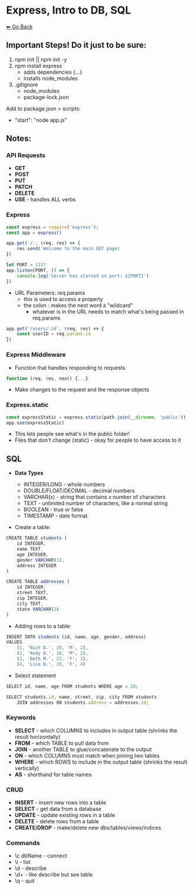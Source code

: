 # Express, Intro to DB, SQL
[⬅ Go Back](../week2.md)

## Important Steps! **Do it just to be sure**:
1. npm init || npm init -y
2. npm install express
    - adds dependencies {...}
    - installs node_modules
3. .gitignore
    - node_modules
    - package-lock.json

Add to package.json > scripts:
- "start": "node app.js"


## Notes:
### **API Requests**
- **GET**
- **POST**
- **PUT**
- **PATCH**
- **DELETE**
- **USE** - handles ALL verbs


### **Express**
``` Javascript
const express = require('express');
const app = express() 
```

``` Javascript
app.get('/', (req, res) => {
    res.send('Welcome to the main GET page)
})
```

``` Javascript
let PORT = 1337
app.listen(PORT, () => {
    console.log('Server has started on port: ${PORT}')
})
``` 
- URL Parameters: req.params
    - this is used to access a property
    - the colon : makes the next word a "wildcard"
        - whatever is in the URL needs to match what's being passed in req.params

``` Javascript 
app.get('/users/:id', (req, res) => {
    const userID = req.params.id
})
```

### **Express Middleware**
- Function that handles responding to requests
```Javascript
function (req, res, next) {...}
```
- Make changes to the request and the response objects

### **Express.static**
``` Javascript
const expressStatic = express.static(path.join(__dirname, 'public'))
app.use(expressStatic)
```
- This lets people see what's in the public folder!
- Files that don't change (static) - okay for people to have access to it

## **SQL**
- **Data Types**
    - INTEGER/LONG - whole numbers
    - DOUBLE/FLOAT/DECIMAL - decimal numbers
    - VARCHAR(x) - string that contains x number of characters
    - TEXT - unlimited number of characters, like a normal string
    - BOOLEAN - true or false
    - TIMESTAMP - date format

- Create a table:
``` Javascript
CREATE TABLE students (
    id INTEGER,
    name TEXT,
    age INTEGER,
    gender VARCHAR(1),
    address INTEGER
)

CREATE TABLE addresses (
    id INTEGER,
    street TEXT,
    zip INTEGER,
    city TEXT,
    state VARCHAR(2)
)
```

- Adding rows to a table:
``` Javascript
INSERT INTO students (id, name, age, gender, address)
VALUES
    (1, 'Nick D.', 20, 'M', 2),
    (2, 'Andy D.', 20, 'M', 2),
    (3, 'Beth M.', 23, 'F', 1),
    (4, 'Lisa N.', 20, 'F', 4)
```

- Select statement
``` Javascript
SELECT id, name, age FROM students WHERE age = 20;

SELECT students.id, name, street, zip, city FROM students
    JOIN addresses ON students.address = addresses.id;
```

### **Keywords**
- **SELECT** - which COLUMNS to includes in output table (shrinks the result horizontally)
- **FROM** - which TABLE to pull data from
- **JOIN** - another TABLE to glue/concatenate to the output
- **ON** - which COLUMNS must match when joining two tables
- **WHERE** - which ROWS to include in the output table (shrinks the result vertically)
- **AS** - shorthand for table names

### **CRUD**
- **INSERT** - insert new rows into a table
- **SELECT** - get data from a database
- **UPDATE** - update existing rows in a table
- **DELETE** - delete rows from a table
- **CREATE/DROP** - make/delete new dbs/tables/views/indices

### **Commands**
- \c dbName - connect
- \l - list
- \d - describe
- \d+ - like describe but see table
- \q - quit